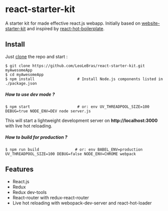# react-starter-kit
A starter kit for made effective react.js webapp. Initially based on
[website-starter-kit](https://github.com/LeoLeBras/website-starter-kit.git) and
inspired by [react-hot-boilerplate](https://github.com/gaearon/react-hot-boilerplate.git).

## Install

Just [clone](github-windows://openRepo/https://github.com/LeoLeBras/react-starter-kit.git) the repo
and start :

```shell
$ git clone https://github.com/LeoLeBras/react-starter-kit.git myAwesomeApp
$ cd myAwesomeApp
$ npm install                   # Install Node.js components listed in ./package.json
```

##### How to use dev mode ?

```shell
$ npm start                     # or: env UV_THREADPOOL_SIZE=100 DEBUG=true NODE_ENV=DEV node server.js
```

This will start a lightweight development server on **http://localhost:3000** with live hot reloading.


##### How to build for production ?

```shell
$ npm run build                # or: env BABEL_ENV=production UV_THREADPOOL_SIZE=100 DEBUG=false NODE_ENV=CHROME webpack
```


## Features
* React.js
* Redux
* Redux dev-tools
* React-router with redux-react-router
* Live hot reloading with webopack-dev-server and react-hot-loader
